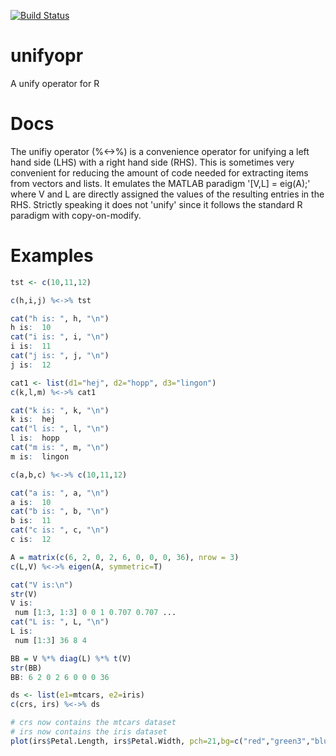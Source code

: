 [![Build Status](https://travis-ci.org/lejon/unifyopr.svg?branch=master)](https://travis-ci.org/lejon/unifyopr)

# unifyopr
A unify operator for R

# Docs
The unifiy operator (%<->%) is a convenience operator for unifying a left hand side (LHS) with a right hand side (RHS). This is sometimes very convenient for reducing the amount of code needed for extracting items from vectors and lists. It emulates the MATLAB paradigm '[V,L] = eig(A);' where V and L are directly assigned the values of the resulting entries in the RHS. Strictly speaking it does not 'unify' since it follows the standard R paradigm with copy-on-modify.

# Examples

```r
tst <- c(10,11,12)

c(h,i,j) %<->% tst

cat("h is: ", h, "\n")
h is:  10 
cat("i is: ", i, "\n")
i is:  11 
cat("j is: ", j, "\n")
j is:  12 

cat1 <- list(d1="hej", d2="hopp", d3="lingon")
c(k,l,m) %<->% cat1

cat("k is: ", k, "\n")
k is:  hej 
cat("l is: ", l, "\n")
l is:  hopp 
cat("m is: ", m, "\n")
m is:  lingon 

c(a,b,c) %<->% c(10,11,12)

cat("a is: ", a, "\n")
a is:  10 
cat("b is: ", b, "\n")
b is:  11 
cat("c is: ", c, "\n")
c is:  12 

A = matrix(c(6, 2, 0, 2, 6, 0, 0, 0, 36), nrow = 3)
c(L,V) %<->% eigen(A, symmetric=T)

cat("V is:\n")
str(V)
V is: 
 num [1:3, 1:3] 0 0 1 0.707 0.707 ...
cat("L is: ", L, "\n")
L is: 
 num [1:3] 36 8 4

BB = V %*% diag(L) %*% t(V)
str(BB)
BB: 6 2 0 2 6 0 0 0 36

ds <- list(e1=mtcars, e2=iris)
c(crs, irs) %<->% ds

# crs now contains the mtcars dataset 
# irs now contains the iris dataset
plot(irs$Petal.Length, irs$Petal.Width, pch=21,bg=c("red","green3","blue")[unclass(iris$Species)], main="Edgar Anderson's Iris Data")
